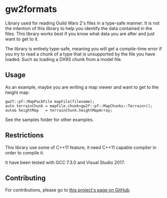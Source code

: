 gw2formats
==========

Library used for reading Guild Wars 2's files in a type-safe manner. It is not the intention of 
this library to help you identify the data contained in the files. This library works best if you
know what data you are after and just want to get to it.

The library is entirely type-safe, meaning you will get a compile-time error if you try to read a
chunk of a type that is unsupported by the file you have loaded. Such as loading a DX9S chunk from
a model file.

Usage
-----

As an example, maybe you are writing a map viewer and want to get to the height map:

    gw2f::pf::MapPackFile mapFile(filename);
    auto terrainChunk = mapFile.chunk<gw2f::pf::MapChunks::Terrain>();
    auto& heightMap   = terrainChunk.heightMapArray;

See the samples folder for other examples.

Restrictions
------------

This library use some of C++11 feature, it need C++11 capable compiler in order to compile it.

It have been tested with GCC 7.3.0 and Visual Studio 2017.

Contributing
------------

For contributions, please go to [this project's page on GitHub](https://github.com/kytulendu/gw2formats).

